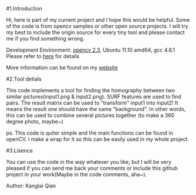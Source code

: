 #1.Introduction

Hi, here is part of my current project and I hope this would be helpful. Some of the code is from opencv samples or other open source projects. 
I will try my best to include the origin source for every tiny tool and please contact me if you find something wrong.

Development Environment: [opencv 2.3](https://launchpad.net/~gijzelaar/+archive/opencv2.3), Ubuntu 11.10 amd64, gcc 4.6.1
Please refer to [here](http://opencv.willowgarage.com/wiki/CompileOpenCVUsingLinux) for details

More information can be found on my [website](http://qiankanglai.me/project/2012/03/26/homography/)

#2.Tool detials

This code implements a tool for finding the homography between two similar pictures(input1.png & input2.png). SURF features are used to find pairs.
The result matrix can be used to "transform" input1 into input2! It means the result one should have the same "background". In other words, this can be used to combine several pictures together (to make a 360 degree photo, maybe~)

ps. This code is quiter simple and the main functions can be found in openCV. I make a wrap for it so this can be easily used in my whole project.

#3.Lisence

You can use the code in the way whatever you like, but I will be very pleased if you can send me back your comments or include this github project in your work(Maybe in the code comments, aha~).



Author:
Kanglai Qian
